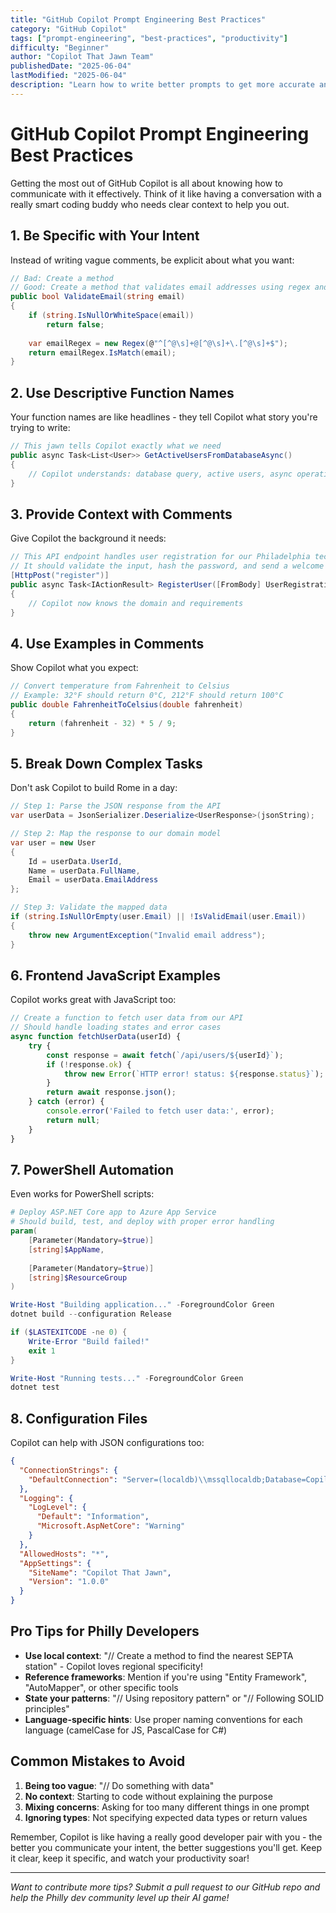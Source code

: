 ```yaml
---
title: "GitHub Copilot Prompt Engineering Best Practices"
category: "GitHub Copilot"
tags: ["prompt-engineering", "best-practices", "productivity"]
difficulty: "Beginner"
author: "Copilot That Jawn Team"
publishedDate: "2025-06-04"
lastModified: "2025-06-04"
description: "Learn how to write better prompts to get more accurate and useful suggestions from GitHub Copilot."
---
```


# GitHub Copilot Prompt Engineering Best Practices

Getting the most out of GitHub Copilot is all about knowing how to communicate with it effectively. Think of it like having a conversation with a really smart coding buddy who needs clear context to help you out.

## 1. Be Specific with Your Intent

Instead of writing vague comments, be explicit about what you want:

```csharp
// Bad: Create a method
// Good: Create a method that validates email addresses using regex and returns a boolean
public bool ValidateEmail(string email)
{
    if (string.IsNullOrWhiteSpace(email))
        return false;
    
    var emailRegex = new Regex(@"^[^@\s]+@[^@\s]+\.[^@\s]+$");
    return emailRegex.IsMatch(email);
}
```

## 2. Use Descriptive Function Names

Your function names are like headlines - they tell Copilot what story you're trying to write:

```csharp
// This jawn tells Copilot exactly what we need
public async Task<List<User>> GetActiveUsersFromDatabaseAsync()
{
    // Copilot understands: database query, active users, async operation
}
```

## 3. Provide Context with Comments

Give Copilot the background it needs:

```csharp
// This API endpoint handles user registration for our Philadelphia tech community platform
// It should validate the input, hash the password, and send a welcome email
[HttpPost("register")]
public async Task<IActionResult> RegisterUser([FromBody] UserRegistrationDto dto)
{
    // Copilot now knows the domain and requirements
}
```

## 4. Use Examples in Comments

Show Copilot what you expect:

```csharp
// Convert temperature from Fahrenheit to Celsius
// Example: 32°F should return 0°C, 212°F should return 100°C
public double FahrenheitToCelsius(double fahrenheit)
{
    return (fahrenheit - 32) * 5 / 9;
}
```

## 5. Break Down Complex Tasks

Don't ask Copilot to build Rome in a day:

```csharp
// Step 1: Parse the JSON response from the API
var userData = JsonSerializer.Deserialize<UserResponse>(jsonString);

// Step 2: Map the response to our domain model
var user = new User
{
    Id = userData.UserId,
    Name = userData.FullName,
    Email = userData.EmailAddress
};

// Step 3: Validate the mapped data
if (string.IsNullOrEmpty(user.Email) || !IsValidEmail(user.Email))
{
    throw new ArgumentException("Invalid email address");
}
```

## 6. Frontend JavaScript Examples

Copilot works great with JavaScript too:

```javascript
// Create a function to fetch user data from our API
// Should handle loading states and error cases
async function fetchUserData(userId) {
    try {
        const response = await fetch(`/api/users/${userId}`);
        if (!response.ok) {
            throw new Error(`HTTP error! status: ${response.status}`);
        }
        return await response.json();
    } catch (error) {
        console.error('Failed to fetch user data:', error);
        return null;
    }
}
```

## 7. PowerShell Automation

Even works for PowerShell scripts:

```powershell
# Deploy ASP.NET Core app to Azure App Service
# Should build, test, and deploy with proper error handling
param(
    [Parameter(Mandatory=$true)]
    [string]$AppName,
    
    [Parameter(Mandatory=$true)]
    [string]$ResourceGroup
)

Write-Host "Building application..." -ForegroundColor Green
dotnet build --configuration Release

if ($LASTEXITCODE -ne 0) {
    Write-Error "Build failed!"
    exit 1
}

Write-Host "Running tests..." -ForegroundColor Green
dotnet test
```

## 8. Configuration Files

Copilot can help with JSON configurations too:

```json
{
  "ConnectionStrings": {
    "DefaultConnection": "Server=(localdb)\\mssqllocaldb;Database=CopilotThatJawn;Trusted_Connection=true;MultipleActiveResultSets=true"
  },
  "Logging": {
    "LogLevel": {
      "Default": "Information",
      "Microsoft.AspNetCore": "Warning"
    }
  },
  "AllowedHosts": "*",
  "AppSettings": {
    "SiteName": "Copilot That Jawn",
    "Version": "1.0.0"
  }
}
```

## Pro Tips for Philly Developers

- **Use local context**: "// Create a method to find the nearest SEPTA station" - Copilot loves regional specificity!
- **Reference frameworks**: Mention if you're using "Entity Framework", "AutoMapper", or other specific tools
- **State your patterns**: "// Using repository pattern" or "// Following SOLID principles"
- **Language-specific hints**: Use proper naming conventions for each language (camelCase for JS, PascalCase for C#)

## Common Mistakes to Avoid

1. **Being too vague**: "// Do something with data"
2. **No context**: Starting to code without explaining the purpose
3. **Mixing concerns**: Asking for too many different things in one prompt
4. **Ignoring types**: Not specifying expected data types or return values

Remember, Copilot is like having a really good developer pair with you - the better you communicate your intent, the better suggestions you'll get. Keep it clear, keep it specific, and watch your productivity soar!

---

*Want to contribute more tips? Submit a pull request to our GitHub repo and help the Philly dev community level up their AI game!*
